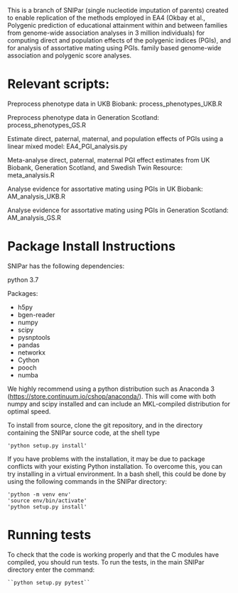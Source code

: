 This is a branch of SNIPar (single nucleotide imputation of parents) created to enable replication of the methods employed in EA4 (Okbay et al., Polygenic prediction of educational attainment within and between families from genome-wide association analyses in 3 million individuals) for computing direct and population effects of the polygenic indices (PGIs), and for analysis of assortative mating using PGIs. 
family based genome-wide association and polygenic score analyses. 

# Relevant scripts:

Preprocess phenotype data in UKB Biobank: process_phenotypes_UKB.R

Preprocess phenotype data in Generation Scotland: process_phenotypes_GS.R

Estimate direct, paternal, maternal, and population effects of PGIs using a linear mixed model: EA4_PGI_analysis.py

Meta-analyse direct, paternal, maternal PGI effect estimates from UK Biobank, Generation Scotland, and Swedish Twin Resource: meta_analysis.R

Analyse evidence for assortative mating using PGIs in UK Biobank: AM_analysis_UKB.R

Analyse evidence for assortative mating using PGIs in Generation Scotland: AM_analysis_GS.R


# Package Install Instructions

SNIPar has the following dependencies:

python 3.7

Packages:

- h5py
- bgen-reader
- numpy
- scipy
- pysnptools
- pandas
- networkx
- Cython
- pooch
- numba

We highly recommend using a python distribution such as Anaconda 3 (https://store.continuum.io/cshop/anaconda/).
This will come with both numpy and scipy installed and can include an MKL-compiled distribution
for optimal speed.

To install from source, clone the git repository, and in the directory
containing the SNIPar source code, at the shell type

    'python setup.py install'
   
If you have problems with the installation, it may be due to package conflicts with your existing Python installation. To overcome this, you can 
try installing in a virtual environment. In a bash shell, this could be done by using the following commands in the SNIPar directory:
    
    'python -m venv env'
    'source env/bin/activate'
    'python setup.py install' 

# Running tests

To check that the code is working properly and that the C modules have compiled, you should
run tests. To run the tests, in the main SNIPar directory enter the command:

    ``python setup.py pytest``
